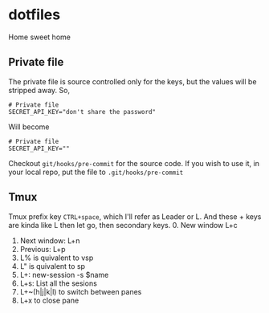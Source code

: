 # dotfiles
Home sweet home


## Private file
The private file is source controlled only for the keys, but the values will be stripped away. So, 
```
# Private file
SECRET_API_KEY="don't share the password"
```

Will become 
```
# Private file
SECRET_API_KEY=""
```
Checkout `git/hooks/pre-commit` for the source code. If you wish to use it, in your local repo, put the file to 
`.git/hooks/pre-commit`

## Tmux
Tmux prefix key `CTRL+space`, which I'll refer as Leader or L. And these + keys are kinda like L then let go, then secondary keys.
0. New window L+c
1. Next window: L+n
2. Previous: L+p
3. L% is quivalent to vsp
4. L" is quivalent to sp
5. L+: new-session -s $name
6. L+s: List all the sesions
7. L+~(h|j|k|l) to switch between panes
8. L+x to close pane
